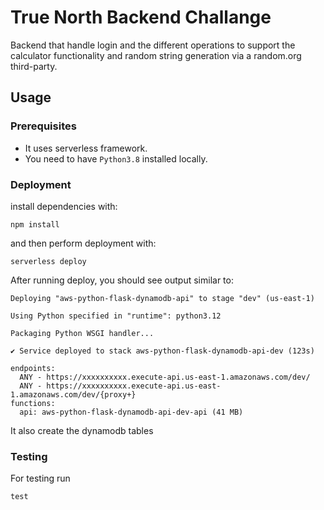 
# True North Backend Challange

Backend that handle login and the different operations to support the calculator functionality and random string generation via a random.org third-party.

## Usage

### Prerequisites

- It uses serverless framework.
- You need to have `Python3.8` installed locally.


### Deployment

install dependencies with:

```
npm install
```

and then perform deployment with:

```
serverless deploy
```

After running deploy, you should see output similar to:

```
Deploying "aws-python-flask-dynamodb-api" to stage "dev" (us-east-1)

Using Python specified in "runtime": python3.12

Packaging Python WSGI handler...

✔ Service deployed to stack aws-python-flask-dynamodb-api-dev (123s)

endpoints:
  ANY - https://xxxxxxxxxx.execute-api.us-east-1.amazonaws.com/dev/
  ANY - https://xxxxxxxxxx.execute-api.us-east-1.amazonaws.com/dev/{proxy+}
functions:
  api: aws-python-flask-dynamodb-api-dev-api (41 MB)
```


It also create the dynamodb tables 


### Testing

For testing run

```
test
```
